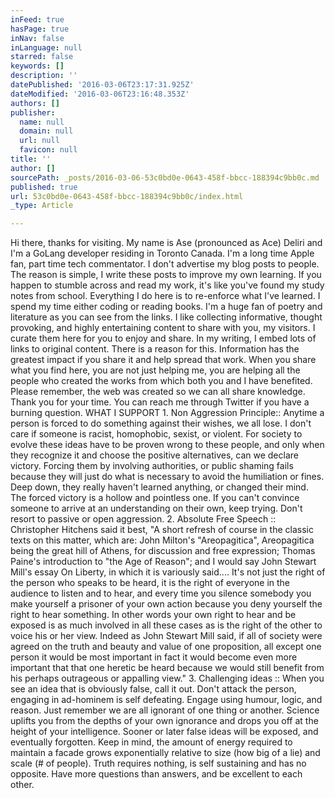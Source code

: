 ```yaml
---
inFeed: true
hasPage: true
inNav: false
inLanguage: null
starred: false
keywords: []
description: ''
datePublished: '2016-03-06T23:17:31.925Z'
dateModified: '2016-03-06T23:16:48.353Z'
authors: []
publisher:
  name: null
  domain: null
  url: null
  favicon: null
title: ''
author: []
sourcePath: _posts/2016-03-06-53c0bd0e-0643-458f-bbcc-188394c9bb0c.md
published: true
url: 53c0bd0e-0643-458f-bbcc-188394c9bb0c/index.html
_type: Article

---
```

Hi there, thanks for visiting.
My name is Ase (pronounced as Ace) Deliri and I'm a GoLang developer residing in Toronto Canada. I'm a long time Apple fan, part time tech commentator. I don't advertise my blog posts to people. The reason is simple, I write these posts to improve my own learning. If you happen to stumble across and read my work, it's like you've found my study notes from school. Everything I do here is to re-enforce what I've learned.
I spend my time either coding or reading books. I'm a huge fan of poetry and literature as you can see from the links. I like collecting informative, thought provoking, and highly entertaining content to share with you, my visitors. I curate them here for you to enjoy and share. In my writing, I embed lots of links to original content. There is a reason for this. Information has the greatest impact if you share it and help spread that work. When you share what you find here, you are not just helping me, you are helping all the people who created the works from which both you and I have benefited. Please remember, the web was created so we can all share knowledge. Thank you for your time. You can reach me through Twitter if you have a burning question.
WHAT I SUPPORT
1\. Non Aggression Principle:: Anytime a person is forced to do something against their wishes, we all lose. I don't care if someone is racist, homophobic, sexist, or violent. For society to evolve these ideas have to be proven wrong to these people, and only when they recognize it and choose the positive alternatives, can we declare victory. Forcing them by involving authorities, or public shaming fails because they will just do what is necessary to avoid the humiliation or fines. Deep down, they really haven't learned anything, or changed their mind. The forced victory is a hollow and pointless one. If you can't convince someone to arrive at an understanding on their own, keep trying. Don't resort to passive or open aggression.
2\. Absolute Free Speech :: Christopher Hitchens said it best,
"A short refresh of course in the classic texts on this matter, which are: John Milton's "Areopagitica", Areopagitica being the great hill of Athens, for discussion and free expression; Thomas Paine's introduction to "the Age of Reason"; and I would say John Stewart Mill's essay On Liberty, in which it is variously said....
It's not just the right of the person who speaks to be heard, it is the right of everyone in the audience to listen and to hear, and every time you silence somebody you make yourself a prisoner of your own action because you deny yourself the right to hear something. In other words your own right to hear and be exposed is as much involved in all these cases as is the right of the other to voice his or her view. Indeed as John Stewart Mill said, if all of society were agreed on the truth and beauty and value of one proposition, all except one person it would be most important in fact it would become even more important that that one heretic be heard because we would still benefit from his perhaps outrageous or appalling view."
3\. Challenging ideas :: When you see an idea that is obviously false, call it out. Don't attack the person, engaging in ad-hominem is self defeating. Engage using humour, logic, and reason. Just remember we are all ignorant of one thing or another. Science uplifts you from the depths of your own ignorance and drops you off at the height of your intelligence. Sooner or later false ideas will be exposed, and eventually forgotten. Keep in mind, the amount of energy required to maintain a facade grows exponentially relative to size (how big of a lie) and scale (\# of people). Truth requires nothing, is self sustaining and has no opposite.
Have more questions than answers, and be excellent to each other.